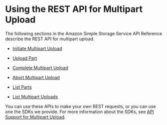 # Using the REST API for Multipart Upload<a name="UsingRESTAPImpUpload"></a>

The following sections in the Amazon Simple Storage Service API Reference describe the REST API for multipart upload\. 

+ [Initiate Multipart Upload](http://docs.aws.amazon.com/AmazonS3/latest/API/mpUploadInitiate.html)

+ [Upload Part](http://docs.aws.amazon.com/AmazonS3/latest/API/mpUploadUploadPart.html)

+ [Complete Multipart Upload](http://docs.aws.amazon.com/AmazonS3/latest/API/mpUploadComplete.html)

+ [Abort Multipart Upload](http://docs.aws.amazon.com/AmazonS3/latest/API/mpUploadAbort.html)

+ [List Parts](http://docs.aws.amazon.com/AmazonS3/latest/API/mpUploadListParts.html)

+ [List Multipart Uploads](http://docs.aws.amazon.com/AmazonS3/latest/API/mpUploadListMPUpload.html)

You can use these APIs to make your own REST requests, or you can use one the SDKs we provide\. For more information about the SDKs, see [API Support for Multipart Upload](sdksupportformpu.md)\.